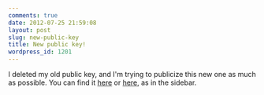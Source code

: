 ```yaml
---
comments: true
date: 2012-07-25 21:59:08
layout: post
slug: new-public-key
title: New public key!
wordpress_id: 1201
---
```


I deleted my old public key, and I'm trying to publicize this new one as much as possible. You can find it [here](http://pgp.mit.edu:11371/pks/lookup?op=get&search=0xBD2124B1791DAA1C) or [here](https://gist.github.com/3180485), as in the sidebar.
